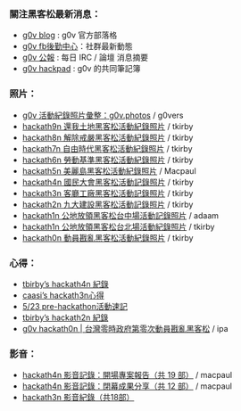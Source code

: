 ### 關注黑客松最新消息：
* [g0v blog](http://blog.g0v.tw) : g0v 官方部落格
* [g0v fb後勤中心](https://www.facebook.com/groups/g0v.general/)：社群最新動態
* [g0v 公報](https://g0v.hackpad.tw/ep/group/yZ9JT9UlJf4) : 每日 IRC / 論壇 消息摘要
* [g0v hackpad](https://g0v.hackpad.tw/) : g0v 的共同筆記簿

### 照片：
* [g0v 活動紀錄照片彙整：g0v.photos](http://g0v.photos) / g0vers
* [hackath9n 還我土地黑客松活動紀錄照片](https://www.flickr.com/photos/tkirby/sets/72157645476391652/) / tkirby
* [hackath8n 解除戒嚴黑客松活動紀錄照片](https://www.flickr.com/photos/tkirby/sets/72157644113318491/) / tkirby
* [hackath7n 自由時代黑客松活動紀錄照片](https://www.flickr.com/photos/tkirby/sets/72157641461698974/) / tkirby
* [hackath6n 勞動基準黑客松活動紀錄照片](http://www.flickr.com/photos/tkirby/sets/72157639076585486/) / tkirby
* [hackath5n 美麗島黑客松活動紀錄照片](http://www.flickr.com/photos/tkirby/sets/72157636741475916/) / Macpaul
* [hackath4n 國民大會黑客松活動記錄照片](http://www.flickr.com/photos/tkirby/sets/72157635071687582/) / tkirby
* [hackath3n 客廳工廠黑客松活動記錄照片](http://www.flickr.com/photos/tkirby/sets/72157634022248856/) / tkirby
* [hackath2n 九大建設黑客松活動記錄照片](http://www.flickr.com/photos/tkirby/sets/72157633079209796/) / tkirby
* [hackath1n 公地放領黑客松台中場活動記錄照片](http://www.flickr.com/photos/tkirby/sets/72157633079209796/) / adaam
* [hackath1n 公地放領黑客松台北場活動紀錄照片](http://www.flickr.com/photos/tkirby/sets/72157632634102452/) / tkirby
* [hackath0n 動員戡亂黑客松活動紀錄照片](http://www.flickr.com/photos/tkirby/sets/72157632153043236/) / tkirby

### 心得：

* [tbirby’s hackath4n 紀錄](http://www.tkirby.org/blog/?p=2395)
* [caasi’s hackath3n心得](http://murmur.caasigd.org/post/52519795740/hackath3n)
* [5/23 pre-hackathon活動速記](http://blog.g0v.tw/post/51282992309)
* [tbirby’s hackath2n 紀錄](http://www.tkirby.org/blog/?p=2151)
* [g0v hackath0n | 台灣零時政府第零次動員戡亂黑客松](http://www.youtube.com/watch?v=vywVfj_3R7M) / ipa

### 影音：

* [hackath4n 影音記錄：開場專案報告（共 19 部）](http://www.youtube.com/playlist?list=PLJYQbDzKBkcKpcoQqckwKf5RMvCJ5JXtK) / macpaul
* [hackath4n 影音記錄：閉幕成果分享（共 12 部）](http://www.youtube.com/playlist?list=PLJYQbDzKBkcItv5FIYdQkf5Xko6rCbDA9) / macpaul
* [hackath3n 影音紀錄（共18部）](http://www.youtube.com/watch?v=XyRm-lNncKk&list=PLS1JHIK5Va9K-nP7gbq3C0cqG1409FpiU&feature=mh_lolz)
